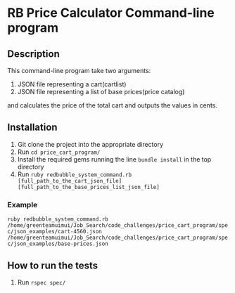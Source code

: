 # RB Price Calculator Command-line program

## Description

This command-line program take two arguments:

  1. JSON file representing a cart(cartlist)
  2. JSON file representing a list of base prices(price catalog)

and calculates the price of the total cart and outputs the values in cents.

## Installation
  1. Git clone the project into the appropriate directory
  2. Run `cd price_cart_program/`
  3. Install the required gems running the line `bundle install` in the top directory
  4. Run `ruby redbubble_system_command.rb [full_path_to_the_cart_json_file] [full_path_to_the_base_prices_list_json_file]`

### Example
`ruby redbubble_system_command.rb /home/greenteamuimui/Job_Search/code_challenges/price_cart_program/spec/json_examples/cart-4560.json /home/greenteamuimui/Job_Search/code_challenges/price_cart_program/spec/json_examples/base-prices.json`

## How to run the tests
  1. Run `rspec spec/`
